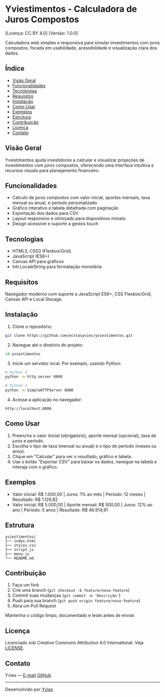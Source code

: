 # Yviestimentos - Calculadora de Juros Compostos

[Licença: CC BY 4.0]
[Versão: 1.0.0]

Calculadora web simples e responsiva para simular investimentos com juros compostos, focada em usabilidade, acessibilidade e visualização clara dos dados.

## Índice

- [Visão Geral](#visão-geral)
- [Funcionalidades](#funcionalidades)
- [Tecnologias](#tecnologias)
- [Requisitos](#requisitos)
- [Instalação](#instalação)
- [Como Usar](#como-usar)
- [Exemplos](#exemplos)
- [Estrutura](#estrutura)
- [Contribuição](#contribuição)
- [Licença](#licença)
- [Contato](#contato)

## Visão Geral

Yviestimentos ajuda investidores a calcular e visualizar projeções de investimentos com juros compostos, oferecendo uma interface intuitiva e recursos visuais para planejamento financeiro.

## Funcionalidades

- Cálculo de juros compostos com valor inicial, aportes mensais, taxa mensal ou anual, e período personalizado
- Gráfico interativo e tabela detalhada com paginação
- Exportação dos dados para CSV
- Layout responsivo e otimizado para dispositivos móveis
- Design acessível e suporte a gestos touch

## Tecnologias

- HTML5, CSS3 (Flexbox/Grid)
- JavaScript (ES6+)
- Canvas API para gráficos
- Intl.LocaleString para formatação monetária

## Requisitos

Navegador moderno com suporte a JavaScript ES6+, CSS Flexbox/Grid, Canvas API e Local Storage.

## Instalação

1. Clone o repositório:
```bash
git clone https://github.com/ecstasyvies/yviestimentos.git
```

2. Navegue até o diretório do projeto:
```bash
cd yviestimentos
```

3. Inicie um servidor local. Por exemplo, usando Python:
```bash
# Python 3
python -m http.server 8000

# Python 2
python -m SimpleHTTPServer 8000
```

4. Acesse a aplicação no navegador:
```
http://localhost:8000
```

## Como Usar

1. Preencha o valor inicial (obrigatório), aporte mensal (opcional), taxa de juros e período.
2. Escolha o tipo de taxa (mensal ou anual) e o tipo de período (meses ou anos).
3. Clique em "Calcular" para ver o resultado, gráfico e tabela.
4. Use o botão "Exportar CSV" para baixar os dados, navegue na tabela e interaja com o gráfico.

## Exemplos

- Valor inicial: R$ 1.000,00 | Juros: 1% ao mês | Período: 12 meses | Resultado: R$ 1.126,82
- Valor inicial: R$ 5.000,00 | Aporte mensal: R$ 500,00 | Juros: 12% ao ano | Período: 5 anos | Resultado: R$ 46.914,91

## Estrutura

```
yviestimentos/
├── index.html
├── styles.css
├── script.js
├── menu.js
└── README.md
```

## Contribuição

1. Faça um fork
2. Crie uma branch (`git checkout -b feature/nova-feature`)
3. Commit suas mudanças (`git commit -m 'Descrição'`)
4. Push para sua branch (`git push origin feature/nova-feature`)
5. Abra um Pull Request

Mantenha o código limpo, documentado e teste antes de enviar.

## Licença

Licenciado sob Creative Commons Attribution 4.0 International. Veja [LICENSE](https://creativecommons.org/licenses/by/4.0/).

## Contato

Yvies — [E-mail](mailto:yviesflowers@proton.me)
[GitHub](https://github.com/ecstasyvies/yviestimentos)

---

Desenvolvido por [Yvies](https://colorid.es/@yvies)